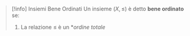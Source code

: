>[!info] Insiemi Bene Ordinati
>Un insieme $(X,\leq)$ è detto **bene ordinato** se:
>1. La relazione $\leq$ è un **ordine totale*